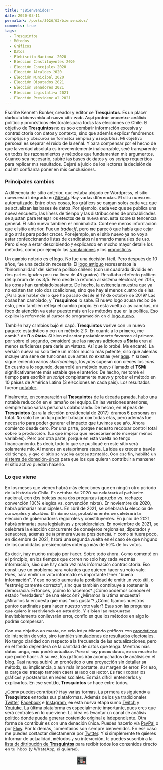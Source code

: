 ```yaml
---
title: "¡Bienvenidos!"
date: 2020-03-11
permalink: /posts/2020/03/bienvenidos/
comments: true
tags:
  - Tresquintos
  - Métodos
  - Gráficos
  - Datos
  - Plebiscito Nacional 2020
  - Elección Constituyentes 2020
  - Elección Concejales 2020
  - Elección Alcaldes 2020
  - Elección Municipal 2020
  - Elección Diputados 2021
  - Elección Senadores 2021
  - Elección Legislativa 2021
  - Elección Presidencial 2021
---
```



Escribe Kenneth Bunker, creador y editor de **Tresquintos**. Es un placer darles la bienvenida al nuevo sitio web. Aquí podrán encontrar análisis político y pronósticos electorales para todas las elecciones de Chile. El objetivo de **Tresquintos** no es solo combatir información excesiva y contradictoria con datos y contexto, sino que además explicar fenómenos complejos y obscuros en formatos simples y asequibles. Mi objetivo personal es separar el ruido de la señal. Y para compensar por el hecho de que la verdad absoluta es irreverentemente inalcanzable, seré transparente en todos los razonamientos y métodos que fundamenten mis argumentos. Cuando sea necesario, subiré las bases de datos y los *scripts* requeridos para replicar mis resultados. Dejaré a juicio de los lectores la decisión de cuánta confianza poner en mis conclusiones.


### Principales cambios

A diferencia del sitio anterior, que estaba alojado en Wordpress, el sitio nuevo está integrado en [GitHub](https://github.com/). Hay varias diferencias. El sitio nuevo es automatizado. Entre otras cosas, los gráficos se cargan solos cada vez que se actualizan las bases de datos. Por ejemplo, cada vez que se publica una nueva encuesta, las líneas de tiempo y las distribuciones de probablidades se ajustan para reflejar los efectos de la nueva encuesta sobre la tendencia general. El sitio nuevo también es minimalista. Contiene menos información que el sitio anterior. Fue un *tradeoff*, pero me pareció que había que dejar algo atrás para poder crecer. Por ejemplo, en el sitio nuevo ya no voy a estar confeccionando listas de candidatos ni armando manuales de uso. Pero sí voy a estar describiendo y explicando en mucho mayor detalle los métodos, como por ejemplo las [simulaciones](https://tresquintos.cl/sx/) y los [pronósticos](https://tresquintos.cl/tsm/).

Un cambio notorio es el logo. No fue una decisión fácil. Pero después de 10 años, fue una decisión necesaria. El [logo antiguo](https://tresquintos.cl/images/logo_viejo.png) representaba la "binominalidad" del sistema político chileno (con un cuadrado dividido en dos partes iguales por una línea de 45 grados). Resaltaba el efecto político del quórum de los 3/5. Pero desde la reforma al sistema electoral, en 2015, las cosas han cambiado bastante. De hecho, [la evidencia muestra](https://kennethbunker.github.io/research-articles/2020/01/03/chile-fragmentation.html) que ya no existen tan solo dos coaliciones, sino que hay al menos cuatro de ellas. ¿Para qué hablar de lo que ha pasado desde el 18 de octubre de 2019? Las cosas han cambiado, y **Tresquintos** lo sabe. El nuevo logo acusa recibo de esto, pero también refleja el cambio propio. En esta vuelta a las canchas, mi foco de atención va estar puesto más en los métodos que en la política. Eso explica la referencia al cursor de programación en el [logo nuevo](https://tresquintos.cl/images/logo.png).

También hay cambios bajó el capó. **Tresquintos** vuelve con un nuevo paquete estadístico y con un método *2.0*. En cuanto a lo primero, me cambié de **R** a **Stata**. Si bien mi sector probablemente favorece el primero por sobre el segundo, consideré que las nuevas adiciones a **Stata** eran al menos suficientes para darle un vistazo. Así que lo probé. Me encantó. La versión nueva no solo tiene un motor mucho más potente, sino que además incluye una serie de funciones que antes no existían (ver [aquí](https://www.stata.com/new-in-stata/). Y si bien sigue teniendo varios *shortcomings*, los *pros* superan con creces los *cons*. En cuanto a lo segundo, desarrollé un método nuevo (llamado el **TSM**) significativamente más estable que el anterior. De hecho, me tomé el tiempo para escribir un *script* completamente nuevo y probar el método en 10 países de América Latina (3 elecciones en cada país). Los resultados fueron [notables](https://www.academia.edu/42049981/A_two-stage_model_to_forecast_elections_in_new_democracies).

Finalmente, en comparación al **Tresquintos** de la década pasada, hubo una notable reducción en el tamaño del equipo. En las versiones anteriores, siempre hubo varias personas colaborando. De hecho, en el peak de **Tresquintos** (para la elección presidencial de 2017), éramos 6 personas en total. No solo fue un lujo poder trabajar con todas ellas, pero además fue necesario para poder generar el impacto que tuvimos ese año. Ahora, comienzo desde cero. Por una parte, porque necesito recobrar control total sobre la producción. (Lo que implica que necesariamente manejar menos variables). Pero por otra parte, porque en esta vuelta no tengo financiamiento. Es decir, todo lo que se publiqué en este sitio será solamente mío. Al menos en esta primera etapa. La idea es crecer a través del tiempo, y que el sitio se vuelva autosustentable. Con ese fin, habilité un [sistema de donación-única](https://tresquintos.cl/faq/) para que los que quieran contribuir a mantener el sitio activo puedan hacerlo.


### Lo que viene

En los meses que vienen habrá más elecciones que en ningún otro periodo de la historia de Chile. En octubre de 2020, se celebrará el plebiscito nacional, con dos boletas para dos preguntas (apruebo vs. rechazo; convención 100% elegida vs. convención mixta). En noviembre de 2020, habrá primarias municipales. En abril de 2021, se celebrará la elección de concejales y alcaldes. El mismo día, probablemente, se celebrará la elección de gobernadores regionales y constituyentes. En junio de 2021, habrá primarias para legislativas y presidenciales. En noviembre de 2021, se celebrará la elección concurrente de consejeros regionales, diputados y senadores, además de la primera vuelta presidencial. Y como si fuera poco, en diciembre de 2021, habrá una segunda vuelta en el caso de que ninguno de los candidatos presidenciales obtenga más de 50% de los votos.

Es decir, hay mucho trabajo por hacer. Sobre todo ahora. Como comenté en el principio, en los tiempos que corren no solo hay cada vez más información, sino que hay cada vez más información contradictoria. Eso constituye un problema para votantes que quieren hacer su voto valer. Pues, para emitir un voto informado es importante tener "buena información". Y eso no solo aumenta la posibilidad de emitir un voto útil, o "estratégicamente correcto", sino que también contribuye a sostener la democracia. Entonces, ¿cómo lo hacemos? ¿Cómo podemos conocer el estado "verdadero" de una elección? ¿Miramos la última encuesta? ¿Miramos la encuesta que más "nos gusta"? ¿Cómo fijamos nuestros puntos cardinales para hacer nuestro voto valer? Esas son las preguntas que quiero ir resolviendo en este sitio. Y si bien las respuestas inevitablemente conllevarán error, confío en que los métodos en algo lo podrán compensar.

Con ese objetivo en mente, no solo iré publicando gráficos con [pronósticos](https://tresquintos.cl/tsm/) de intención de voto, sino también [simulaciones](https://tresquintos.cl/sx/) de resultados electorales. No tengo claridad con respecto a la frecuencia de las actualizaciones, pero en el fondo dependerá de la cantidad de datos que tenga. Mientras más datos tenga, más podré actualizar. Pero si hay pocos datos, no es mucho lo que podré hacer. A su vez, los gráficos irán acompañados de análisis en el blog. Casí nunca subiré un pronóstico o una proyección sin detallar su método, su implicancia, o aun más importante, su margen de error. Por eso, la carga del trabajo también caerá al lado del lector. Es fácil copiar los gráficos y postearlos en redes sociales. Es más difícil entenderlos y explicarlos. En ese sentido, **Tresquintos** se hace entre todos.

¿Cómo puedes contribuir? Hay varias formas. La primera es siguiendo a **Tresquintos** en todas sus plataformas. Además de los ya tradicionales [Twitter](https://www.twitter.com/tresquintos), [Facebook](https://wwww.facebook.com/3quintos) e [Instagram](https://www.instagram.com/tresquintos), en esta nueva etapa sumo [Twitch](https://www.twitch.tv/tresquintos) y [Youtube](https://www.youtube.com/channel/UCCote-kyiWk17x29X_0nsHw/). La última plataforma es especialmente importante, pues creo que será centrales en lo que viene. La idea es levantar un canal de análisis político donde pueda generar contenido original e independiente. Otra forma de contribuir es con una donación única. Puedes hacerlo vía [PayPal](https://www.paypal.me/tresquintos/) o por [Flow](https://www.flow.cl/btn.php?token=3vop8lw). Por lo demás, comentarios son siempre bienvenidos. En ese caso me puedes contactar directamente por [Twitter](https://www.twitter.com/kennethbunker). Y si simplemente te quieres informar de actualidad, métodos y su interacción, te puedes suscribir a la [lista de ditribución de **Tresquintos**](https://tresquintos.us15.list-manage.com/subscribe/post?u=3a6f5773bbbc78ea5a0003f67&amp;id=8c164eff0f) para recibir todos los contenidos directo en tu inbox (y WhatsApp, si quieres).

<style>
.aligncenter {
    text-align: center;
}
</style>
<p class="aligncenter">
    <img src="/images/nes.png" width="30" height="30" alt="konami" />
</p>
<script src="/js/topsecret.js"></script>
